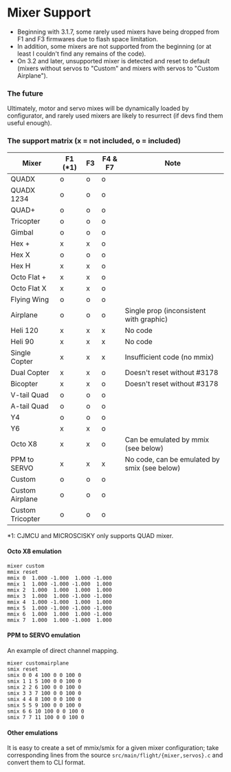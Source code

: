 # Mixer Support

- Beginning with 3.1.7, some rarely used mixers have being dropped from F1 and F3 firmwares due to flash space limitation.
- In addition, some mixers are not supported from the beginning (or at least I couldn't find any remains of the code).
- On 3.2 and later, unsupported mixer is detected and reset to default (mixers without servos to "Custom" and mixers with servos to "Custom Airplane").

### The future

Ultimately, motor and servo mixes will be dynamically loaded by configurator, and rarely used mixers are likely to resurrect (if devs find them useful enough).

### The support matrix (x = not included, o = included)

| Mixer            | F1 (\*1) | F3  | F4 & F7 | Note                                         |
| ---------------- | -------- | --- | ------- | -------------------------------------------- |
| QUADX            | o        | o   | o       |                                              |
| QUADX 1234       | o        | o   | o       |                                              |
| QUAD+            | o        | o   | o       |                                              |
| Tricopter        | o        | o   | o       |                                              |
| Gimbal           | o        | o   | o       |                                              |
| Hex +            | x        | x   | o       |                                              |
| Hex X            | o        | o   | o       |                                              |
| Hex H            | x        | x   | o       |                                              |
| Octo Flat +      | x        | x   | o       |                                              |
| Octo Flat X      | x        | x   | o       |                                              |
| Flying Wing      | o        | o   | o       |                                              |
| Airplane         | o        | o   | o       | Single prop (inconsistent with graphic)      |
| Heli 120         | x        | x   | x       | No code                                      |
| Heli 90          | x        | x   | x       | No code                                      |
| Single Copter    | x        | x   | x       | Insufficient code (no mmix)                  |
| Dual Copter      | x        | x   | o       | Doesn't reset without #3178                  |
| Bicopter         | x        | x   | o       | Doesn't reset without #3178                  |
| V-tail Quad      | o        | o   | o       |                                              |
| A-tail Quad      | o        | o   | o       |                                              |
| Y4               | o        | o   | o       |                                              |
| Y6               | x        | x   | o       |                                              |
| Octo X8          | x        | x   | o       | Can be emulated by mmix (see below)          |
| PPM to SERVO     | x        | x   | x       | No code, can be emulated by smix (see below) |
| Custom           | o        | o   | o       |                                              |
| Custom Airplane  | o        | o   | o       |                                              |
| Custom Tricopter | o        | o   | o       |                                              |

\*1: CJMCU and MICROSCISKY only supports QUAD mixer.

#### Octo X8 emulation

```
mixer custom
mmix reset
mmix 0  1.000 -1.000  1.000 -1.000
mmix 1  1.000 -1.000 -1.000  1.000
mmix 2  1.000  1.000  1.000  1.000
mmix 3  1.000  1.000 -1.000 -1.000
mmix 4  1.000 -1.000  1.000  1.000
mmix 5  1.000 -1.000 -1.000 -1.000
mmix 6  1.000  1.000  1.000 -1.000
mmix 7  1.000  1.000 -1.000  1.000
```

#### PPM to SERVO emulation

An example of direct channel mapping.

```
mixer customairplane
smix reset
smix 0 0 4 100 0 0 100 0
smix 1 1 5 100 0 0 100 0
smix 2 2 6 100 0 0 100 0
smix 3 3 7 100 0 0 100 0
smix 4 4 8 100 0 0 100 0
smix 5 5 9 100 0 0 100 0
smix 6 6 10 100 0 0 100 0
smix 7 7 11 100 0 0 100 0
```

#### Other emulations

It is easy to create a set of mmix/smix for a given mixer configuration; take corresponding lines from the source `src/main/flight/{mixer,servos}.c` and convert them to CLI format.
